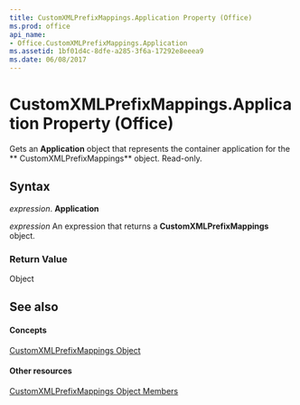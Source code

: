 ```yaml
---
title: CustomXMLPrefixMappings.Application Property (Office)
ms.prod: office
api_name:
- Office.CustomXMLPrefixMappings.Application
ms.assetid: 1bf01d4c-8dfe-a285-3f6a-17292e8eeea9
ms.date: 06/08/2017
---
```



# CustomXMLPrefixMappings.Application Property (Office)

Gets an **Application** object that represents the container application for the ** CustomXMLPrefixMappings** object. Read-only.


## Syntax

 _expression_. **Application**

 _expression_ An expression that returns a **CustomXMLPrefixMappings** object.


### Return Value

Object


## See also


#### Concepts


[CustomXMLPrefixMappings Object](customxmlprefixmappings-object-office.md)
#### Other resources


[CustomXMLPrefixMappings Object Members](customxmlprefixmappings-members-office.md)

